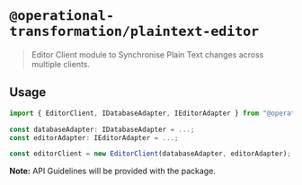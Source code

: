 # `@operational-transformation/plaintext-editor`

> Editor Client module to Synchronise Plain Text changes across multiple clients.

## Usage

```ts
import { EditorClient, IDatabaseAdapter, IEditorAdapter } from "@operational-transformation/plaintext-editor";

const databaseAdapter: IDatabaseAdapter = ...;
const editorAdapter: IEditorAdapter = ...;

const editorClient = new EditorClient(databaseAdapter, editorAdapter);
```

**Note:** API Guidelines will be provided with the package.
